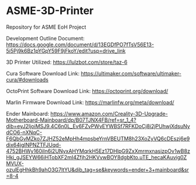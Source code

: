 # ASME-3D-Printer
Repository for ASME EoH Project

Development Outline Document: https://docs.google.com/document/d/13EGDfPO7fTsV56E13-5i5Pj9k6Bz1pYGpY59F9jFkoY/edit?usp=drive_link

3D Printer Utilized: https://lulzbot.com/store/taz-6

Cura Software Download Link: https://ultimaker.com/software/ultimaker-cura/#downloads

OctoPrint Software Download Link: https://octoprint.org/download/

Marlin Firmware Download Link: https://marlinfw.org/meta/download/

Ender Mainboard: https://www.amazon.com/Creality-3D-Upgrade-Motherboard-Mainboard/dp/B07TJNX4FB/ref=sr_1_4?dib=eyJ2IjoiMSJ9.4C6n0L_Ev6FZvPWvEYWBSf7RFKDoCj8i2jPUhwjXdsuNydCO6-nXNqC-F6QbGvMZko7ZJHZ52eMpHh4mpsbeYrnVBEUTM8h23XoZyVQ6cDEszj6e9dix64jgINPNZTFJUqd-4752BHWy160iIn6i2UNyxAHYMqrkH5Ez17DHlpG9ZxXmrmxnasizpOv1wB8zHkj_gJSEYW66iHTobXF2mI4Zfjh2HKVvwBOY8dgbKto.uTE_hecaKAuvig0ZMVUX-ozulEgHhkBh9ahO3G7ltYU&dib_tag=se&keywords=ender+3+mainboard&sr=8-4

